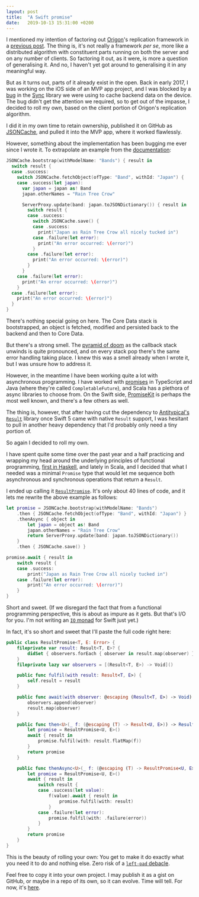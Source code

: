 ```yaml
---
layout: post
title:  "A Swift promise"
date:   2019-10-13 15:31:00 +0200
---
```

I mentioned my intention of factoring out [Origon](https://origon.co)'s replication framework in a [previous post](/i-fixed-a-bug-in-my-app). The thing is, it's not really a framework _per se_, more like a distributed algorithm with constituent parts running on both the server and on any number of clients. So factoring it out, as it were, is more a question of generalising it. And no, I haven't yet got around to generalising it in any meaningful way.

But as it turns out, parts of it already exist in the open. Back in early 2017, I was working on the iOS side of an MVP app project, and I was blocked by a [bug](https://github.com/3lvis/Sync/issues/373) in the [Sync](https://github.com/3lvis/Sync) library we were using to cache backend data on the device. The bug didn't get the attention we required, so to get out of the impasse, I decided to roll my own, based on the client portion of Origon's replication algorithm.

I did it in my own time to retain ownership, published it on GitHub as [JSONCache](https://github.com/andersblehr/JSONCache), and pulled it into the MVP app, where it worked flawlessly.

However, something about the implementation has been bugging me ever since I wrote it. To extrapolate an example from the [documentation](https://andersblehr.co/JSONCache/):

```swift
JSONCache.bootstrap(withModelName: "Bands") { result in
  switch result {
  case .success:
    switch JSONCache.fetchObject(ofType: "Band", withId: "Japan") {
    case .success(let japan):
      var japan = japan as! Band
      japan.otherNames = "Rain Tree Crow"

      ServerProxy.update(band: japan.toJSONDictionary()) { result in
        switch result {
        case .success:
          switch JSONCache.save() {
          case .success:
            print("Japan as Rain Tree Crow all nicely tucked in")
          case .failure(let error):
            print("An error occurred: \(error)")
          }
        case .failure(let error):
          print("An error occurred: \(error)")
        }
      }
    case .failure(let error):
      print("An error occurred: \(error)")
    }
  case .failure(let error):
    print("An error occurred: \(error)")
  }
}
```

There's nothing special going on here. The Core Data stack is bootstrapped, an object is fetched, modified and persisted back to the backend and then to Core Data.

But there's a strong smell. The [pyramid of doom](https://en.wikipedia.org/wiki/Pyramid_of_doom_(programming)) as the callback stack unwinds is quite pronounced, and on every stack pop there's the same error handling taking place. I knew this was a smell already when I wrote it, but I was unsure how to address it.

However, in the meantime I have been working quite a lot with asynchronous programming. I have worked with [promises](https://en.wikipedia.org/wiki/Futures_and_promises) in TypeScript and Java (where they're called `CompletableFuture`), and Scala has a plethora of async libraries to choose from. On the Swift side, [PromiseKit](https://github.com/mxcl/PromiseKit) is perhaps the most well known, and there's a few others as well.

The thing is, however, that after having cut the dependency to [Antitypical's `Result`](https://github.com/antitypical/Result) library once Swift 5 came with native `Result` support, I was hesitant to pull in another heavy dependency that I'd probably only need a tiny portion of.

So again I decided to roll my own.

I have spent quite some time over the past year and a half practicing and wrapping my head around the underlying principles of functional programming, [first in Haskell](/monads-in-music), and lately in Scala, and I decided that what I needed was a minimal `Promise` type that would let me sequence both asynchronous and synchronous operations that return a `Result`.

I ended up calling it [`ResultPromise`](https://andersblehr.co/JSONCache/Classes/ResultPromise.html). It's only about 40 lines of code, and it lets me rewrite the above example as follows:

```swift
let promise = JSONCache.bootstrap(withModelName: "Bands")
    .then { JSONCache.fetchObject(ofType: "Band", withId: "Japan") }
    .thenAsync { object in
        let japan = object as! Band
        japan.otherNames = "Rain Tree Crow"
        return ServerProxy.update(band: japan.toJSONDictionary())
    }
    .then { JSONCache.save() }

promise.await { result in
    switch result {
    case .success:
        print("Japan as Rain Tree Crow all nicely tucked in")
    case .failure(let error):
        print("An error occurred: \(error)")
    }
}
```

Short and sweet. (If we disregard the fact that from a functional programming perspective, this is about as impure as it gets. But that's I/O for you. I'm not writing an [`IO` monad](https://www.quora.com/What-is-an-IO-Monad) for Swift just yet.)

In fact, it's so short and sweet that I'll paste the full code right here:

```swift
public class ResultPromise<T, E: Error> {
    fileprivate var result: Result<T, E>? {
        didSet { observers.forEach { observer in result.map(observer) } }
    }
    fileprivate lazy var observers = [(Result<T, E>) -> Void]()

    public func fulfil(with result: Result<T, E>) {
        self.result = result
    }

    public func await(with observer: @escaping (Result<T, E>) -> Void) {
        observers.append(observer)
        result.map(observer)
    }

    public func then<U>(_ f: (@escaping (T) -> Result<U, E>)) -> ResultPromise<U, E> {
        let promise = ResultPromise<U, E>()
        await { result in
            promise.fulfil(with: result.flatMap(f))
        }
        return promise
    }

    public func thenAsync<U>(_ f: (@escaping (T) -> ResultPromise<U, E>)) -> ResultPromise<U, E> {
        let promise = ResultPromise<U, E>()
        await { result in
            switch result {
            case .success(let value):
                f(value).await { result in
                    promise.fulfil(with: result)
                }
            case .failure(let error):
                promise.fulfil(with: .failure(error))
            }
        }
        return promise
    }
}
```

This is the beauty of rolling your own: You get to make it do exactly what you need it to do and nothing else. Zero risk of a [`left-pad` debacle](https://www.davidhaney.io/npm-left-pad-have-we-forgotten-how-to-program/).

Feel free to copy it into your own project. I may publish it as a gist on GitHub, or maybe in a repo of its own, so it can evolve. Time will tell. For now, it's [here](https://github.com/andersblehr/JSONCache/blob/master/JSONCache/ResultPromise.swift).
